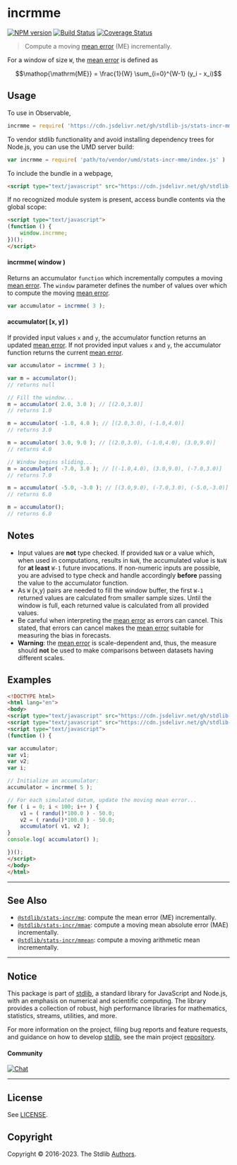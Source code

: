<!--

@license Apache-2.0

Copyright (c) 2018 The Stdlib Authors.

Licensed under the Apache License, Version 2.0 (the "License");
you may not use this file except in compliance with the License.
You may obtain a copy of the License at

   http://www.apache.org/licenses/LICENSE-2.0

Unless required by applicable law or agreed to in writing, software
distributed under the License is distributed on an "AS IS" BASIS,
WITHOUT WARRANTIES OR CONDITIONS OF ANY KIND, either express or implied.
See the License for the specific language governing permissions and
limitations under the License.

-->

# incrmme

[![NPM version][npm-image]][npm-url] [![Build Status][test-image]][test-url] [![Coverage Status][coverage-image]][coverage-url] <!-- [![dependencies][dependencies-image]][dependencies-url] -->

> Compute a moving [mean error][mean-absolute-error] (ME) incrementally.

<section class="intro">

For a window of size `W`, the [mean error][mean-absolute-error] is defined as

<!-- <equation class="equation" label="eq:mean_error" align="center" raw="\operatorname{ME} = \frac{1}{W} \sum_{i=0}^{W-1} (y_i - x_i)" alt="Equation for the mean error."> -->

```math
\mathop{\mathrm{ME}} = \frac{1}{W} \sum_{i=0}^{W-1} (y_i - x_i)
```

<!-- <div class="equation" align="center" data-raw-text="\operatorname{ME} = \frac{1}{W} \sum_{i=0}^{W-1} (y_i - x_i)" data-equation="eq:mean_error">
    <img src="https://cdn.jsdelivr.net/gh/stdlib-js/stdlib@634ac3689760e2f57fd51085f387d8dc5bb3b927/lib/node_modules/@stdlib/stats/incr/mme/docs/img/equation_mean_error.svg" alt="Equation for the mean error.">
    <br>
</div> -->

<!-- </equation> -->

</section>

<!-- /.intro -->



<section class="usage">

## Usage

To use in Observable,

```javascript
incrmme = require( 'https://cdn.jsdelivr.net/gh/stdlib-js/stats-incr-mme@umd/browser.js' )
```

To vendor stdlib functionality and avoid installing dependency trees for Node.js, you can use the UMD server build:

```javascript
var incrmme = require( 'path/to/vendor/umd/stats-incr-mme/index.js' )
```

To include the bundle in a webpage,

```html
<script type="text/javascript" src="https://cdn.jsdelivr.net/gh/stdlib-js/stats-incr-mme@umd/browser.js"></script>
```

If no recognized module system is present, access bundle contents via the global scope:

```html
<script type="text/javascript">
(function () {
    window.incrmme;
})();
</script>
```

#### incrmme( window )

Returns an accumulator `function` which incrementally computes a moving [mean error][mean-absolute-error]. The `window` parameter defines the number of values over which to compute the moving [mean error][mean-absolute-error].

```javascript
var accumulator = incrmme( 3 );
```

#### accumulator( \[x, y] )

If provided input values `x` and `y`, the accumulator function returns an updated [mean error][mean-absolute-error]. If not provided input values `x` and `y`, the accumulator function returns the current [mean error][mean-absolute-error].

```javascript
var accumulator = incrmme( 3 );

var m = accumulator();
// returns null

// Fill the window...
m = accumulator( 2.0, 3.0 ); // [(2.0,3.0)]
// returns 1.0

m = accumulator( -1.0, 4.0 ); // [(2.0,3.0), (-1.0,4.0)]
// returns 3.0

m = accumulator( 3.0, 9.0 ); // [(2.0,3.0), (-1.0,4.0), (3.0,9.0)]
// returns 4.0

// Window begins sliding...
m = accumulator( -7.0, 3.0 ); // [(-1.0,4.0), (3.0,9.0), (-7.0,3.0)]
// returns 7.0

m = accumulator( -5.0, -3.0 ); // [(3.0,9.0), (-7.0,3.0), (-5.0,-3.0)]
// returns 6.0

m = accumulator();
// returns 6.0
```

</section>

<!-- /.usage -->

<section class="notes">

## Notes

-   Input values are **not** type checked. If provided `NaN` or a value which, when used in computations, results in `NaN`, the accumulated value is `NaN` for **at least** `W-1` future invocations. If non-numeric inputs are possible, you are advised to type check and handle accordingly **before** passing the value to the accumulator function.
-   As `W` (x,y) pairs are needed to fill the window buffer, the first `W-1` returned values are calculated from smaller sample sizes. Until the window is full, each returned value is calculated from all provided values.
-   Be careful when interpreting the [mean error][mean-absolute-error] as errors can cancel. This stated, that errors can cancel makes the [mean error][mean-absolute-error] suitable for measuring the bias in forecasts.
-   **Warning**: the [mean error][mean-absolute-error] is scale-dependent and, thus, the measure should **not** be used to make comparisons between datasets having different scales.

</section>

<!-- /.notes -->

<section class="examples">

## Examples

<!-- eslint no-undef: "error" -->

```html
<!DOCTYPE html>
<html lang="en">
<body>
<script type="text/javascript" src="https://cdn.jsdelivr.net/gh/stdlib-js/random-base-randu@umd/browser.js"></script>
<script type="text/javascript" src="https://cdn.jsdelivr.net/gh/stdlib-js/stats-incr-mme@umd/browser.js"></script>
<script type="text/javascript">
(function () {

var accumulator;
var v1;
var v2;
var i;

// Initialize an accumulator:
accumulator = incrmme( 5 );

// For each simulated datum, update the moving mean error...
for ( i = 0; i < 100; i++ ) {
    v1 = ( randu()*100.0 ) - 50.0;
    v2 = ( randu()*100.0 ) - 50.0;
    accumulator( v1, v2 );
}
console.log( accumulator() );

})();
</script>
</body>
</html>
```

</section>

<!-- /.examples -->

<!-- Section for related `stdlib` packages. Do not manually edit this section, as it is automatically populated. -->

<section class="related">

* * *

## See Also

-   <span class="package-name">[`@stdlib/stats-incr/me`][@stdlib/stats/incr/me]</span><span class="delimiter">: </span><span class="description">compute the mean error (ME) incrementally.</span>
-   <span class="package-name">[`@stdlib/stats-incr/mmae`][@stdlib/stats/incr/mmae]</span><span class="delimiter">: </span><span class="description">compute a moving mean absolute error (MAE) incrementally.</span>
-   <span class="package-name">[`@stdlib/stats-incr/mmean`][@stdlib/stats/incr/mmean]</span><span class="delimiter">: </span><span class="description">compute a moving arithmetic mean incrementally.</span>

</section>

<!-- /.related -->

<!-- Section for all links. Make sure to keep an empty line after the `section` element and another before the `/section` close. -->


<section class="main-repo" >

* * *

## Notice

This package is part of [stdlib][stdlib], a standard library for JavaScript and Node.js, with an emphasis on numerical and scientific computing. The library provides a collection of robust, high performance libraries for mathematics, statistics, streams, utilities, and more.

For more information on the project, filing bug reports and feature requests, and guidance on how to develop [stdlib][stdlib], see the main project [repository][stdlib].

#### Community

[![Chat][chat-image]][chat-url]

---

## License

See [LICENSE][stdlib-license].


## Copyright

Copyright &copy; 2016-2023. The Stdlib [Authors][stdlib-authors].

</section>

<!-- /.stdlib -->

<!-- Section for all links. Make sure to keep an empty line after the `section` element and another before the `/section` close. -->

<section class="links">

[npm-image]: http://img.shields.io/npm/v/@stdlib/stats-incr-mme.svg
[npm-url]: https://npmjs.org/package/@stdlib/stats-incr-mme

[test-image]: https://github.com/stdlib-js/stats-incr-mme/actions/workflows/test.yml/badge.svg?branch=main
[test-url]: https://github.com/stdlib-js/stats-incr-mme/actions/workflows/test.yml?query=branch:main

[coverage-image]: https://img.shields.io/codecov/c/github/stdlib-js/stats-incr-mme/main.svg
[coverage-url]: https://codecov.io/github/stdlib-js/stats-incr-mme?branch=main

<!--

[dependencies-image]: https://img.shields.io/david/stdlib-js/stats-incr-mme.svg
[dependencies-url]: https://david-dm.org/stdlib-js/stats-incr-mme/main

-->

[chat-image]: https://img.shields.io/gitter/room/stdlib-js/stdlib.svg
[chat-url]: https://app.gitter.im/#/room/#stdlib-js_stdlib:gitter.im

[stdlib]: https://github.com/stdlib-js/stdlib

[stdlib-authors]: https://github.com/stdlib-js/stdlib/graphs/contributors

[umd]: https://github.com/umdjs/umd
[es-module]: https://developer.mozilla.org/en-US/docs/Web/JavaScript/Guide/Modules

[deno-url]: https://github.com/stdlib-js/stats-incr-mme/tree/deno
[umd-url]: https://github.com/stdlib-js/stats-incr-mme/tree/umd
[esm-url]: https://github.com/stdlib-js/stats-incr-mme/tree/esm
[branches-url]: https://github.com/stdlib-js/stats-incr-mme/blob/main/branches.md

[stdlib-license]: https://raw.githubusercontent.com/stdlib-js/stats-incr-mme/main/LICENSE

[mean-absolute-error]: https://en.wikipedia.org/wiki/Mean_absolute_error

<!-- <related-links> -->

[@stdlib/stats/incr/me]: https://github.com/stdlib-js/stats-incr-me/tree/umd

[@stdlib/stats/incr/mmae]: https://github.com/stdlib-js/stats-incr-mmae/tree/umd

[@stdlib/stats/incr/mmean]: https://github.com/stdlib-js/stats-incr-mmean/tree/umd

<!-- </related-links> -->

</section>

<!-- /.links -->
